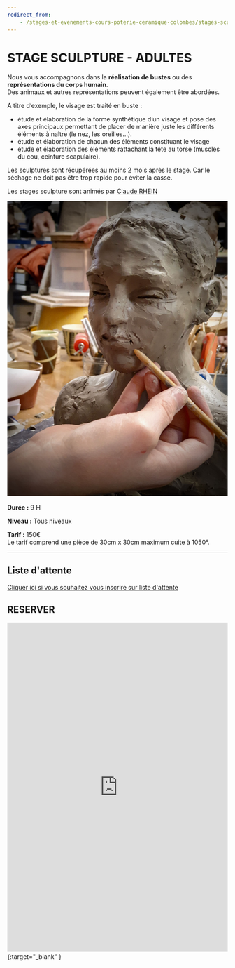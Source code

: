 ```yaml
---
redirect_from:
    - /stages-et-evenements-cours-poterie-ceramique-colombes/stages-sculpture/
---
```

# STAGE SCULPTURE - ADULTES

Nous vous accompagnons dans la **réalisation de bustes** ou des **représentations du corps humain**.  
Des animaux et autres représentations peuvent également être abordées.  

A titre d’exemple, le visage est traité en buste :  
- étude et élaboration de la forme synthétique d’un visage et pose des axes principaux permettant de placer de manière juste les différents éléments à naître (le nez, les oreilles...).  
- étude et élaboration de chacun des éléments constituant le visage  
- étude et élaboration des éléments rattachant la tête au torse (muscles du cou, ceinture scapulaire).  

Les sculptures sont récupérées au moins 2 mois après le stage. Car le séchage ne doit pas être trop rapide pour éviter la casse.  

Les stages sculpture sont animés par [Claude RHEIN](intervenants_fansdeterre) 

<img src="/images/sculpture-stages-poterie-fansdeterre-ceramique-colombes.jpeg" class="image-stage">

**Durée :** 9 H  

**Niveau :** Tous niveaux  

**Tarif :** 150€  
Le tarif comprend une pièce de 30cm x 30cm maximum cuite à 1050°.  

---
## Liste d'attente
[Cliquer ici si vous souhaitez vous inscrire sur liste d'attente](https://docs.google.com/forms/d/e/1FAIpQLScDnAGxa7UlusJ0sVcahW_FnYDXCc4BQsAE5W8vGXzb9_z4pg/viewform?entry.1318731939&entry.625861564&entry.1682638982&entry.1661862399&entry.635975601)  

## RESERVER  

<iframe id="haWidget" allowtransparency="true" scrolling="auto" src="https://www.helloasso.com/associations/fans-de-terre/evenements/stages-sculpture-2020-2021/widget" style="width: 100%; height: 750px; border: none;"></iframe>{:target="_blank" }  
